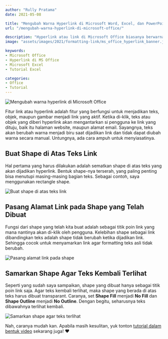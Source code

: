 ```yaml
---
author: "Rully Pratama"
date: 2021-05-08

title: "Mengubah Warna Hyperlink di Microsoft Word, Excel, dan PowerPoint"
url: "/mengubah-warna-hyperlink-di-microsoft-office/"

description: "Hyperlink atau link di Microsoft Office biasanya berwarna biru tua. Bagaimana trik untuk membuatnya menjadi warna lain?"
image: "assets/images/2021/formatting-link/ms_office_hyperlink_banner.jpg"

keywords:
- Microsoft Office
- Hyperlink di MS Office
- Microsoft Excel
- Tutorial Excel

categories:
- Office
- Tutorial
---
```


![Mengubah warna hyperlink di Microsoft Office](/assets/images/2021/formatting-link/ms_office_hyperlink_banner.jpg)

Fitur link atau hyperlink adalah fitur yang berfungsi untuk menjadikan teks, objek, maupun gambar menjadi link yang aktif. Ketika di-klik, teks atau objek yang diberi hyperlink akan mengantarkan si pengguna ke link yang dituju, baik itu halaman website, maupun alamat email. Sayangnya, teks akan berubah warna menjadi biru saat dijadikan link dan tidak dapat diubah warna secara manual. Untungnya, ada cara ampuh untuk menyiasatinya.

## Buat Shape di Atas Teks Link

Hal pertama yang harus dilakukan adalah sematkan shape di atas teks yang akan dijadikan hyperlink. Bentuk shape-nya terserah, yang paling penting bisa menutupi masing-masing bagian teks. Sebagai contoh, saya menggunakan rectangle shape.

![Buat shape di atas teks link](/assets/images/2021/formatting-link/hyperlink-step-1.jpg)

## Pasang Alamat Link pada Shape yang Telah Dibuat

Fungsi dari shape yang telah kita buat adalah sebagai titik poin link yang mana nantinya akan di-klik oleh pengguna. Kelebihan shape sebagai link dibandingkan teks adalah shape tidak berubah ketika dijadikan link. Sehingga cocok untuk menyamarkan link agar formatting teks asli tidak berubah.

![Pasang alamat link pada shape](/assets/images/2021/formatting-link/hyperlink-step-2.jpg)

## Samarkan Shape Agar Teks Kembali Terlihat

Seperti yang sudah saya sampaikan, shape yang dibuat hanya sebagai titik poin link saja. Agar teks kembali terlihat, maka shape yang berada di atas teks harus dibuat transparant. Caranya, set **Shape Fill** menjadi **No Fill** dan **Shape Outline** menjadi **No Outline**. Dengan begitu, seharusnya teks dibawahnya terlihat kembali.

![Samarkan shape agar teks terlihat](/assets/images/2021/formatting-link/hyperlink-step-3.jpg)

Nah, caranya mudah kan. Apabila masih kesulitan, yuk tonton [tutorial dalam bentuk video](https://youtu.be/J-g0iPIGchQ) sekarang juga! ❤️
